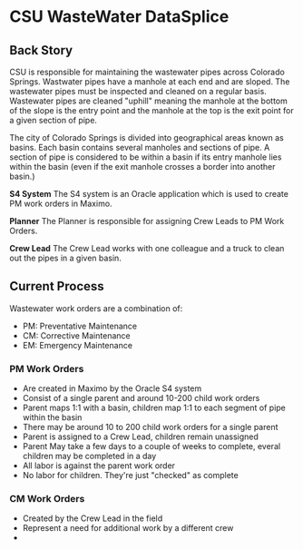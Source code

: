 # CSU WasteWater DataSplice

## Back Story

CSU is responsible for maintaining the wastewater pipes across Colorado Springs. Wastwater pipes have a manhole at each end and are sloped. The wastewater pipes must be inspected and cleaned on a regular basis. Wastewater pipes are cleaned "uphill" meaning the manhole at the bottom of the slope is the entry point and the manhole at the top is the exit point for a given section of pipe.

The city of Colorado Springs is divided into geographical areas known as basins. Each basin contains several manholes and sections of pipe. A section of pipe is considered to be within a basin if its entry manhole lies within the basin (even if the exit manhole crosses a border into another basin.)

__S4 System__
The S4 system is an Oracle application which is used to create PM work orders in Maximo.

__Planner__
The Planner is responsible for assigning Crew Leads to PM Work Orders.

__Crew Lead__
The Crew Lead works with one colleague and a truck to clean out the pipes in a given basin.

## Current Process

Wastewater work orders are a combination of:

- PM: Preventative Maintenance
- CM: Corrective Maintenance
- EM: Emergency Maintenance

### PM Work Orders

- Are created in Maximo by the Oracle S4 system
- Consist of a single parent and around 10-200 child work orders
- Parent maps 1:1 with a basin, children map 1:1 to each segment of pipe within the basin
- There may be around 10 to 200 child work orders for a single parent
- Parent is assigned to a Crew Lead, children remain unassigned
- Parent May take a few days to a couple of weeks to complete, everal children may be completed in a day
- All labor is against the parent work order
- No labor for children. They're just "checked" as complete

### CM Work Orders

- Created by the Crew Lead in the field
- Represent a need for additional work by a different crew
-
